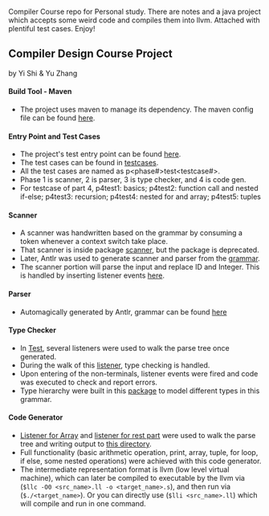 Compiler Course repo for Personal study. There are notes and a java project which accepts some weird code and compiles them into llvm. Attached with plentiful test cases. Enjoy! 

## Compiler Design Course Project 
by Yi Shi & Yu Zhang 

#### Build Tool - Maven
- The project uses maven to manage its dependency. The maven config file can be found [here](./pom.xml). 

#### Entry Point and Test Cases
- The project's test entry point can be found [here](./src/main/java/frontendtest/Test.java). 
- The test cases can be found in [testcases](./testcases). 
- All the test cases are named as p<phase#>test<testcase#>.
- Phase 1 is scanner, 2 is parser, 3 is type checker, and 4 is code gen. 
- For testcase of part 4, p4test1: basics; p4test2: function call and nested if-else; p4test3: recursion; p4test4: nested for and array; p4test5: tuples

#### Scanner
- A scanner was handwritten based on the grammar by consuming a token whenever a context switch take place. 
- That scanner is inside package [scanner](./src/main/java/scanner), but the package is deprecated. 
- Later, Antlr was used to generate scanner and parser from the [grammar](./grammar/lingBor.g4). 
- The scanner portion will parse the input and replace ID and Integer. This is handled by inserting listener events [here](./src/main/java/parser/lingScannerParserCheckListener.java). 

#### Parser
- Automagically generated by Antlr, grammar can be found [here](./grammar/lingBor.g4)

#### Type Checker
- In [Test](src/main/java/frontendtest/Test.java), several listeners were used to walk the parse tree once generated. 
- During the walk of this [listener](src/main/java/parser/lingSyntaxCheckListener.java), type checking is handled. 
- Upon entering of the non-terminals, listener events were fired and code was executed to check and report errors. 
- Type hierarchy were built in this [package](src/main/java/typenscope) to model different types in this grammar. 

#### Code Generator
- [Listener for Array](src/main/java/parser/ArrayDeclarationListener.java) and [listener for rest part](src/main/java/parser/lingCodeGenListener.java) were used to walk the parse tree and writing output to [this directory](./src/main/java/codegen).  
- Full functionality (basic arithmetic operation, print, array, tuple, for loop, if else, some nested operations) were achieved with this code generator. 
- The intermediate representation format is llvm (low level virtual machine), which can later be compiled to executable by the llvm via (`$llc -O0 <src_name>.ll -o <target_name>.s`), and then run via (`$./<target_name>`). Or you can directly use  (`$lli <src_name>.ll`) which will compile and run in one command.  

